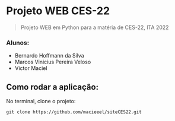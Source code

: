 # Projeto WEB CES-22

> Projeto WEB em Python para a matéria de CES-22, ITA 2022

### Alunos:

<!--ts-->

-   Bernardo Hoffmann da Silva
-   Marcos Vinicius Pereira Veloso
-   Victor Maciel
<!--te-->

## Como rodar a aplicação:

No terminal, clone o projeto:

```
git clone https://github.com/macieeel/siteCES22.git
```
